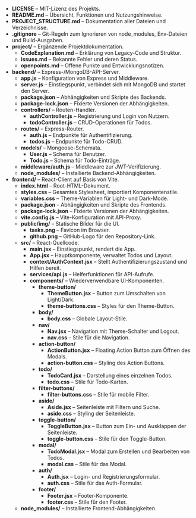 - **LICENSE** – MIT-Lizenz des Projekts.
- **README.md** – Übersicht, Funktionen und Nutzungshinweise.
- **PROJECT_STRUCTURE.md** – Dokumentation aller Dateien und Verzeichnisse.
- **.gitignore** – Git-Regeln zum Ignorieren von node_modules, Env-Dateien und Build-Ausgaben.
- **project/** – Ergänzende Projektdokumentation.
  - **CodeExplanation.md** – Erklärung von Legacy-Code und Struktur.
  - **issues.md** – Bekannte Fehler und deren Status.
  - **openpoints.md** – Offene Punkte und Entwicklungsnotizen.
- **backend/** – Express-/MongoDB-API-Server.
  - **app.js** – Konfiguration von Express und Middleware.
  - **server.js** – Einstiegspunkt, verbindet sich mit MongoDB und startet den Server.
  - **package.json** – Abhängigkeiten und Skripte des Backends.
  - **package-lock.json** – Fixierte Versionen der Abhängigkeiten.
  - **controllers/** – Routen-Handler.
    - **authController.js** – Registrierung und Login von Nutzern.
    - **todoController.js** – CRUD-Operationen für Todos.
  - **routes/** – Express-Router.
    - **auth.js** – Endpunkte für Authentifizierung.
    - **todos.js** – Endpunkte für Todo-CRUD.
  - **models/** – Mongoose-Schemata.
    - **User.js** – Schema für Benutzer.
    - **Todo.js** – Schema für Todo-Einträge.
  - **middleware/auth.js** – Middleware zur JWT-Verifizierung.
  - **node_modules/** – Installierte Backend-Abhängigkeiten.
- **frontend/** – React-Client auf Basis von Vite.
  - **index.html** – Root-HTML-Dokument.
  - **styles.css** – Gesamtes Stylesheet, importiert Komponentenstile.
  - **variables.css** – Theme-Variablen für Light- und Dark-Mode.
  - **package.json** – Abhängigkeiten und Skripte des Frontends.
  - **package-lock.json** – Fixierte Versionen der Abhängigkeiten.
  - **vite.config.js** – Vite-Konfiguration mit API-Proxy.
  - **public/img/** – Statische Bilder für die UI.
    - **tasks.png** – Favicon im Browser.
    - **github.png** – GitHub-Logo für den Repository-Link.
  - **src/** – React-Quellcode.
    - **main.jsx** – Einstiegspunkt, rendert die App.
    - **App.jsx** – Hauptkomponente, verwaltet Todos und Layout.
    - **context/AuthContext.jsx** – Stellt Authentifizierungszustand und Hilfen bereit.
    - **services/api.js** – Helferfunktionen für API-Aufrufe.
    - **components/** – Wiederverwendbare UI-Komponenten.
      - **theme-button/**
        - **ThemeButton.jsx** – Button zum Umschalten von Light/Dark.
        - **theme-buttons.css** – Styles für den Theme-Button.
      - **body/**
        - **body.css** – Globale Layout-Stile.
      - **nav/**
        - **Nav.jsx** – Navigation mit Theme-Schalter und Logout.
        - **nav.css** – Stile für die Navigation.
      - **action-button/**
        - **ActionButton.jsx** – Floating Action Button zum Öffnen des Modals.
        - **action-button.css** – Styling des Action Buttons.
      - **todo/**
        - **TodoCard.jsx** – Darstellung eines einzelnen Todos.
        - **todo.css** – Stile für Todo-Karten.
      - **filter-buttons/**
        - **filter-buttons.css** – Stile für mobile Filter.
      - **aside/**
        - **Aside.jsx** – Seitenleiste mit Filtern und Suche.
        - **aside.css** – Styling der Seitenleiste.
      - **toggle-button/**
        - **ToggleButton.jsx** – Button zum Ein- und Ausklappen der Seitenleiste.
        - **toggle-button.css** – Stile für den Toggle-Button.
      - **modal/**
        - **TodoModal.jsx** – Modal zum Erstellen und Bearbeiten von Todos.
        - **modal.css** – Stile für das Modal.
      - **auth/**
        - **Auth.jsx** – Login- und Registrierungsformular.
        - **auth.css** – Stile für das Auth-Formular.
      - **footer/**
        - **Footer.jsx** – Footer-Komponente.
        - **footer.css** – Stile für den Footer.
  - **node_modules/** – Installierte Frontend-Abhängigkeiten.

